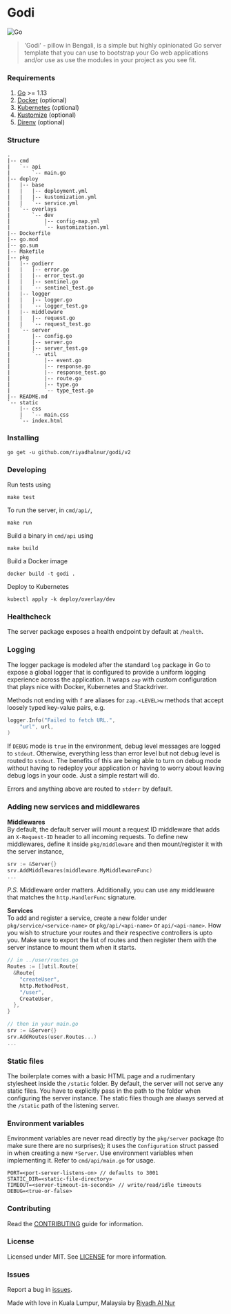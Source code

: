 # Godi
![Go](https://github.com/riyadhalnur/godi/workflows/Go/badge.svg?branch=master)  

> 'Godi' - pillow in Bengali, is a simple but highly opinionated Go server template that you can
> use to bootstrap your Go web applications and/or use as use the modules in your project as you see fit.

### Requirements  
1. [Go](https://golang.org) >= 1.13  
2. [Docker](https://docker.com) (optional)  
3. [Kubernetes](https://kubernetes.io) (optional)  
4. [Kustomize](https://kustomize.io) (optional)  
5. [Direnv](https://direnv.net) (optional)  

### Structure
```
.
|-- cmd
|   `-- api
|       `-- main.go
|-- deploy
|   |-- base
|   |   |-- deployment.yml
|   |   |-- kustomization.yml
|   |   `-- service.yml
|   `-- overlays
|       `-- dev
|           |-- config-map.yml
|           `-- kustomization.yml
|-- Dockerfile
|-- go.mod
|-- go.sum
|-- Makefile
|-- pkg
|   |-- godierr
|   |   |-- error.go
|   |   |-- error_test.go
|   |   |-- sentinel.go
|   |   `-- sentinel_test.go
|   |-- logger
|   |   |-- logger.go
|   |   `-- logger_test.go
|   |-- middleware
|   |   |-- request.go
|   |   `-- request_test.go
|   `-- server
|       |-- config.go
|       |-- server.go
|       |-- server_test.go
|       `-- util
|           |-- event.go
|           |-- response.go
|           |-- response_test.go
|           |-- route.go
|           |-- type.go
|           `-- type_test.go
|-- README.md
`-- static
    |-- css
    |   `-- main.css
    `-- index.html
```  

### Installing  
`go get -u github.com/riyadhalnur/godi/v2`  

### Developing  
Run tests using
```shell  
make test
```  

To run the server, in `cmd/api/`,
```shell  
make run
```

Build a binary in `cmd/api` using  
```shell  
make build
```  

Build a Docker image  
```shell  
docker build -t godi .  
```  

Deploy to Kubernetes  
```shell  
kubectl apply -k deploy/overlay/dev  
```  

### Healthcheck
The server package exposes a health endpoint by default at `/health`.  

### Logging
The logger package is modeled after the standard `log` package in Go to expose a global logger that is configured to provide a uniform logging experience across the application. It wraps `zap` with custom configuration that plays nice with Docker, Kubernetes and Stackdriver.  

Methods not ending with `f` are aliases for `zap.<LEVEL>w` methods that accept loosely typed key-value pairs, e.g.  
```go
logger.Info("Failed to fetch URL.",
    "url", url,
)
```  

If `DEBUG` mode is `true` in the environment, debug level messages are logged to `stdout`. Otherwise, everything less than error level but not debug level is routed to `stdout`. The benefits of this are being able to turn on debug mode without having to redeploy your application or having to worry about leaving debug logs in your code. Just a simple restart will do.    

Errors and anything above are routed to `stderr` by default.  

### Adding new services and middlewares
**Middlewares**  
By default, the default server will mount a request ID middleware that adds an `X-Request-ID` header to all incoming requests. To define new middlewares, define it inside `pkg/middleware` and then mount/register it with the server instance,  
```go
srv := &Server{}
srv.AddMiddlewares(middleware.MyMiddlewareFunc)
...
``` 
*P.S.* Middleware order matters. Additionally, you can use any middleware that matches the `http.HandlerFunc` signature.     

**Services**  
To add and register a service, create a new folder under `pkg/service/<service-name>` or `pkg/api/<api-name>` or `api/<api-name>`. How you wish to structure your routes and their respective controllers is upto you. Make sure to export the list of routes and then register them with the server instance to mount them when it starts.    
```go
// in ../user/routes.go
Routes := []util.Route{
  &Route{
    "createUser",
    http.MethodPost,
    "/user",
    CreateUser,
  },
}

// then in your main.go
srv := &Server{}
srv.AddRoutes(user.Routes...)
...
```  

### Static files  
The boilerplate comes with a basic HTML page and a rudimentary stylesheet inside the `/static` folder. By default, the server will not serve any static files. You have to explicitly pass in the path to the folder when configuring the server instance. The static files though are always served at the `/static` path of the listening server.  

### Environment variables  
Environment variables are never read directly by the `pkg/server` package (to make sure there are no surprises); it uses the `Configuration` struct passed in when creating a new `*Server`. Use environment variables when implementing it. Refer to `cmd/api/main.go` for usage.  
```
PORT=<port-server-listens-on> // defaults to 3001
STATIC_DIR=<static-file-directory>
TIMEOUT=<server-timeout-in-seconds> // write/read/idle timeouts
DEBUG=<true-or-false>
```  

### Contributing  
Read the [CONTRIBUTING](CONTRIBUTING.md) guide for information.  

### License  
Licensed under MIT. See [LICENSE](LICENSE) for more information.  

### Issues  
Report a bug in [issues](https://github.com/riyadhalnur/godi/issues).   

Made with love in Kuala Lumpur, Malaysia by [Riyadh Al Nur](https://verticalaxisbd.com)
